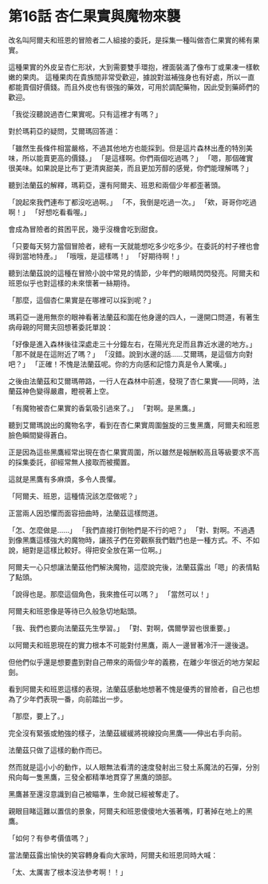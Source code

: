 # 第16話 杏仁果實與魔物來襲

改名叫阿爾夫和班恩的冒險者二人組接的委託，是採集一種叫做杏仁果實的稀有果實。

這種果實的外皮呈杏仁形狀，大到需要雙手環抱，裡面裝滿了像布丁或果凍一樣軟嫩的果肉。
這種果肉在貴族間非常受歡迎，據說對滋補強身也有好處，所以一直都能賣個好價錢。而且外皮也有很強的藥效，可用於調配藥物，因此受到藥師們的歡迎。

「我從沒聽說過杏仁果實呢。只有這裡才有嗎？」

對於瑪莉亞的疑問，艾爾瑪回答道：

「雖然生長條件相當嚴格，不過其他地方也能採到。但是這片森林出產的特別美味，所以能賣更高的價錢。」
「是這樣啊。你們兩個吃過嗎？」
「嗯，那個確實很美味。如果說是比布丁更清爽甜美，而且更加芳醇的感覺，你們能理解嗎？」

聽到法蘭茲的解釋，瑪莉亞，還有阿爾夫、班恩和兩個少年都歪著頭。

「說起來我們連布丁都沒吃過啊。」
「不，我倒是吃過一次。」
「欸，哥哥你吃過啊！」
「好想吃看看喔。」

會成為冒險者的貧困平民，幾乎沒機會吃到甜食。

「只要每天努力當個冒險者，總有一天就能想吃多少吃多少。在委託的村子裡也會得到當地特產。」
「哦哦，是這樣嗎！」
「好期待啊！」

聽到法蘭茲說的這種在冒險小說中常見的情節，少年們的眼睛閃閃發亮。阿爾夫和班恩似乎也對這樣的未來懷著一絲期待。

「那麼，這個杏仁果實是在哪裡可以採到呢？」

瑪莉亞一邊用無奈的眼神看著法蘭茲和圍在他身邊的四人，一邊開口問道，有著生病母親的阿爾夫回想著委託單說：

「好像是進入森林後往深處走三十分鐘左右，在陽光充足而且靠近水邊的地方。」
「那不就是在這附近了嗎？」
「沒錯。說到水邊的話......艾爾瑪，是這個方向對吧？」
「正確！不愧是法蘭茲呢。你的方向感和記憶力真是令人驚嘆。」

之後由法蘭茲和艾爾瑪帶路，一行人在森林中前進，發現了杏仁果實——同時，法蘭茲神色變得嚴肅，瞪視著上空。

「有魔物被杏仁果實的香氣吸引過來了。」
「對啊。是黑鷹。」

聽到艾爾瑪說出的魔物名字，看到在杏仁果實周圍盤旋的三隻黑鷹，阿爾夫和班恩臉色瞬間變得蒼白。

正是因為這些黑鷹經常出現在杏仁果實周圍，所以雖然是報酬較高且等級要求不高的採集委託，卻經常無人接取而被擱置。

這就是黑鷹有多麻煩，多令人畏懼。

「阿爾夫、班恩，這種情況該怎麼做呢？」

正當兩人因恐懼而面容扭曲時，法蘭茲這樣問道。

「怎、怎麼做是......」
「我們直接打倒牠們是不行的吧？」
「對、對啊。不過遇到像黑鷹這樣強大的魔物時，讓孩子們在旁觀察我們戰鬥也是一種方式。不、不如說，絕對是這樣比較好。得把安全放在第一位啊。」

阿爾夫一心只想讓法蘭茲他們解決魔物，這麼說完後，法蘭茲露出「嗯」的表情點了點頭。

「說得也是。那麼這個角色，我來擔任可以嗎？」
「當然可以！」

阿爾夫和班恩像是等待已久般急切地點頭。

「我、我們也要向法蘭茲先生學習。」
「對、對啊，偶爾學習也很重要。」

以阿爾夫和班恩現在的實力根本不可能對付黑鷹，兩人一邊冒著冷汗一邊後退。

但他們似乎還是想要盡到對自己帶來的兩個少年的義務，在離少年很近的地方架起劍。

看到阿爾夫和班恩這樣的表現，法蘭茲感動地想著不愧是優秀的冒險者，自己也想為了少年們表現一番，向前踏出一步。

「那麼，要上了。」

完全沒有緊張或勉強的樣子，法蘭茲緩緩將視線投向黑鷹——伸出右手向前。

法蘭茲只做了這樣的動作而已。

然而就是這小小的動作，以人眼無法看清的速度發射出三發土系魔法的石彈，分別飛向每一隻黑鷹，三發全都精準地貫穿了黑鷹的頭部。

黑鷹甚至還沒意識到自己被瞄準，生命就已經被奪走了。

親眼目睹這難以置信的景象，阿爾夫和班恩傻傻地大張著嘴，盯著掉在地上的黑鷹。

「如何？有參考價值嗎？」

當法蘭茲露出愉快的笑容轉身看向大家時，阿爾夫和班恩同時大喊：

「太、太厲害了根本沒法參考啊！！」